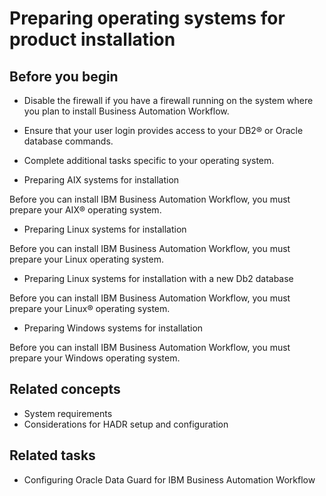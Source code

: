 # Preparing operating systems for product installation

## Before you begin

- Disable the firewall if you have a firewall running on the system where you plan to install
Business Automation Workflow.
- Ensure that your user login provides access to your DB2® or Oracle database
commands.
- Complete additional tasks specific to your operating system.

- Preparing AIX systems for installation

Before you can install IBM Business Automation Workflow, you must prepare your AIX® operating system.
- Preparing Linux systems for installation

Before you can install IBM Business Automation Workflow, you must prepare your Linux operating system.
- Preparing Linux systems for installation with a new Db2 database

Before you can install IBM Business Automation Workflow, you must prepare your Linux® operating system.
- Preparing Windows systems for installation

Before you can install IBM Business Automation Workflow, you must prepare your Windows operating system.

## Related concepts

- System requirements
- Considerations for HADR setup and configuration

## Related tasks

- Configuring Oracle Data Guard for IBM Business Automation Workflow